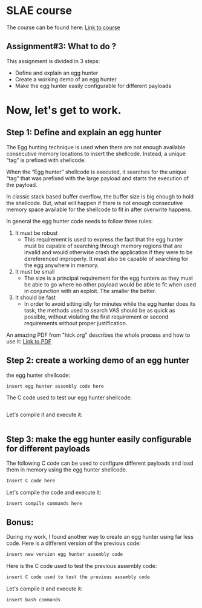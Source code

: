# SLAE course
The course can be found here:
[Link to course](https://www.pentesteracademy.com/course?id=3)

## Assignment#3: What to do ?
This assignment is divided in 3 steps:
* Define and explain an egg hunter
* Create a working demo of an egg hunter
* Make the egg hunter easily configurable for different payloads

Now, let's get to work.
=

## Step 1: Define and explain an egg hunter
The Egg hunting technique is used when there are not enough available consecutive memory locations to insert the shellcode.  Instead, a unique “tag” is prefixed with shellcode. 

When the “Egg hunter” shellcode is executed, it searches for the unique “tag” that was prefixed with the large payload and starts the execution of the payload. 

In classic stack based buffer overflow, the buffer size is big enough to hold the shellcode. But, what will happen if there is not enough consecutive memory space available for the shellcode to fit in after overwrite happens.

In general the egg hunter code needs to follow three rules:
1) It must be robust
    * This requirement is used to express the fact that the egg hunter must be capable of searching through memory regions that are invalid and would otherwise crash the application if they were to be dereferenced improperly. It must also be capable of searching for the egg anywhere in memory.
2) It must be small
    * The size is a principal requirement for the egg hunters as they must be able to go where no other payload would be able to fit when used in conjunction with an exploit. The smaller the better.
3) It should be fast
    * In order to avoid sitting idly for minutes while the egg hunter does its task, the methods used to search VAS should be as quick as possible, without violating the first requirement or second requirements without proper justification.

An amazing PDF from "hick.org" describes the whole process and how to use it:
[Link to PDF](http://www.hick.org/code/skape/papers/egghunt-shellcode.pdf)

## Step 2: create a working demo of an egg hunter
the egg hunter shellcode:
```nasm
insert egg hunter assembly code here
```

The C code used to test our egg hunter shellcode:
```c
```

Let's compile it and execute it:
```console
```

## Step 3: make the egg hunter easily configurable for different payloads
The following C code can be used to configure different payloads and load them in memory using the egg hunter shellcode.
```c
Insert C code here
```

Let's compile the code and execute it:
```console
insert compile commands here
```

## Bonus:
During my work, I found another way to create an egg hunter using far less code.
Here is a different version of the previous code:
```nasm
insert new version egg hunter assembly code
```

Here is the C code used to test the previous assembly code:
```c
insert C code used to test the previous assembly code
```

Let's compile it and execute it:
```console
insert bash commands
```